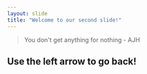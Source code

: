 ```yaml
---
layout: slide
title: "Welcome to our second slide!"
---
```

> You don't get anything for nothing - AJH

## Use the left arrow to go back!
